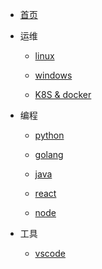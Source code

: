 
* [首页](/)
* 运维

  * [linux](/linux/)
  
  * [windows](/windows/)

  * [K8S & docker](/k8s/)


* 编程
  * [python](/python/)

  * [golang](/golang/)

  * [java](/java/)

  * [react](/react/)

  * [node](/node/)


* 工具
  * [vscode](/vscode/)